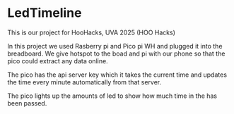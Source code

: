 # LedTimeline

This is our project for HooHacks, UVA 2025 (HOO Hacks)

In this project we used Rasberry pi and Pico pi WH and plugged it into the breadboard. We give hotspot to the boad and pi with our phone so that the pico could extract any data online.

The pico has the api server key which it takes the current time and updates the time every minute automatically from that server. 

The pico lights up the amounts of led to show how much time in the has been passed.


